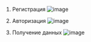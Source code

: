 1. Регистрация
![image](https://github.com/user-attachments/assets/9e056b80-8720-4af1-9b15-025ef51007cc)

2. Авторизация
![image](https://github.com/user-attachments/assets/a2fa944c-61ea-4ae7-ae16-00eeb9367bb9)

3. Получение данных
![image](https://github.com/user-attachments/assets/3f357e59-5682-480a-8b82-b01bb6916494)
